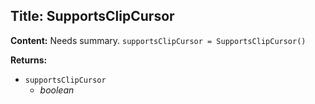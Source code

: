 ## Title: SupportsClipCursor

**Content:**
Needs summary.
`supportsClipCursor = SupportsClipCursor()`

**Returns:**
- `supportsClipCursor`
  - *boolean*